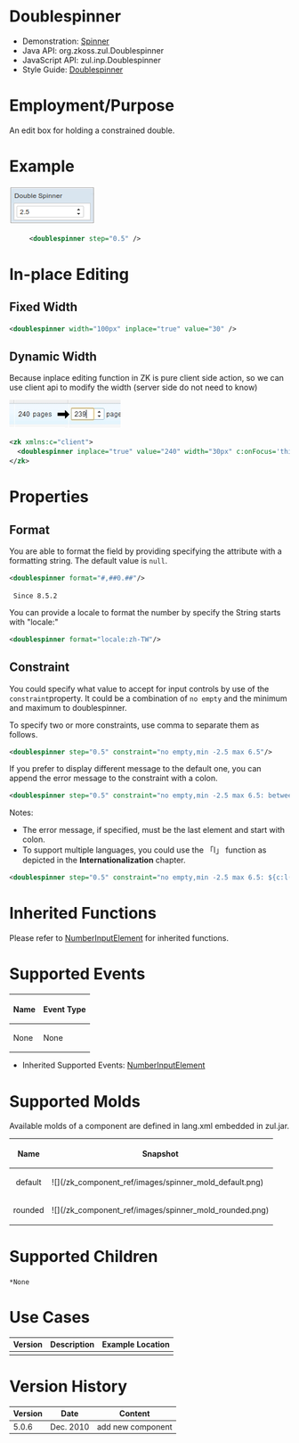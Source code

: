

# Doublespinner

- Demonstration:
  [Spinner](http://www.zkoss.org/zkdemo/input/form_sample)
- Java API: <javadoc>org.zkoss.zul.Doublespinner</javadoc>
- JavaScript API:
  <javadoc directory="jsdoc">zul.inp.Doublespinner</javadoc>
- Style Guide: [ Doublespinner
  ]({{site.baseurl}}/zk_style_customization_guide/XUL_Component_Specification/Doublespinner)

# Employment/Purpose

An edit box for holding a constrained double.

# Example

![](/zk_component_ref/images/ZKComRef_Doublespinner.png)

``` xml
     <doublespinner step="0.5" />
```

# In-place Editing

## Fixed Width

``` xml
<doublespinner width="100px" inplace="true" value="30" />
```

## Dynamic Width

Because inplace editing function in ZK is pure client side action, so we
can use client api to modify the width (server side do not need to know)

![](/zk_component_ref/images/ZK_Component_Reference-Input-Spinner-inplace.jpg)

``` xml
<zk xmlns:c="client">
  <doublespinner inplace="true" value="240" width="30px" c:onFocus='this.setWidth("60px")' c:onBlur='this.setWidth("30px")' />
</zk>
```

# Properties

## Format

You are able to format the field by providing specifying the attribute
with a formatting string. The default value is `null`.

``` xml
<doublespinner format="#,##0.##"/>
```

` Since 8.5.2`

You can provide a locale to format the number by specify the String
starts with "locale:"

``` xml
<doublespinner format="locale:zh-TW"/>
```

## Constraint

You could specify what value to accept for input controls by use of the
`constraint`property. It could be a combination of `no empty` and the
minimum and maximum to doublespinner.

To specify two or more constraints, use comma to separate them as
follows.

``` xml
<doublespinner step="0.5" constraint="no empty,min -2.5 max 6.5"/>
```

If you prefer to display different message to the default one, you can
append the error message to the constraint with a colon.

``` xml
<doublespinner step="0.5" constraint="no empty,min -2.5 max 6.5: between -2.5 to 6.5"/>
```

Notes:

- The error message, if specified, must be the last element and start
  with colon.
- To support multiple languages, you could use the 「l」 function as
  depicted in the **Internationalization** chapter.

``` xml
<doublespinner step="0.5" constraint="no empty,min -2.5 max 6.5: ${c:l('err.msg.doublespinner')}"/>
```

# Inherited Functions

Please refer to [
NumberInputElement]({{site.baseurl}}/zk_component_ref/base_components/NumberInputElement)
for inherited functions.

# Supported Events

<table>
<thead>
<tr class="header">
<th><center>
<p>Name</p>
</center></th>
<th><center>
<p>Event Type</p>
</center></th>
</tr>
</thead>
<tbody>
<tr class="odd">
<td><p>None</p></td>
<td><p>None</p></td>
</tr>
</tbody>
</table>

- Inherited Supported Events: [
  NumberInputElement]({{site.baseurl}}/zk_component_ref/base_components/NumberInputElement#Supported_Events)

# Supported Molds

Available molds of a component are defined in lang.xml embedded in
zul.jar.

<table>
<thead>
<tr class="header">
<th><center>
<p>Name</p>
</center></th>
<th><center>
<p>Snapshot</p>
</center></th>
</tr>
</thead>
<tbody>
<tr class="odd">
<td><center>
<p>default</p>
</center></td>
<td>![](/zk_component_ref/images/spinner_mold_default.png)</td>
</tr>
<tr class="even">
<td><center>
<p>rounded</p>
</center></td>
<td>![](/zk_component_ref/images/spinner_mold_rounded.png)</td>
</tr>
</tbody>
</table>

# Supported Children

`*None`

# Use Cases

| Version | Description | Example Location |
|---------|-------------|------------------|
|         |             |                  |

# Version History



| Version | Date      | Content           |
|---------|-----------|-------------------|
| 5.0.6   | Dec. 2010 | add new component |


